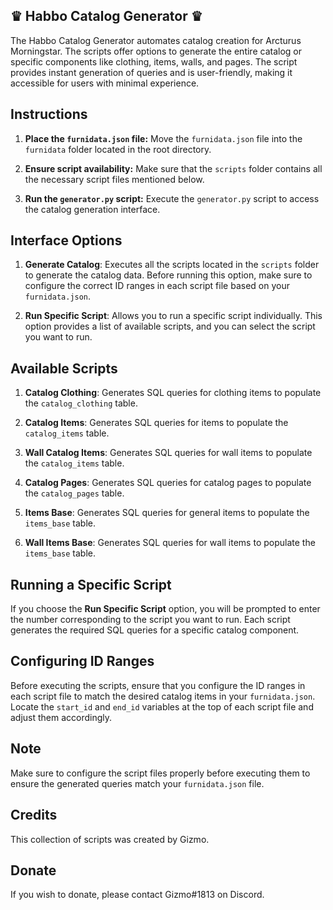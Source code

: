 ## ♛ Habbo Catalog Generator ♛

The Habbo Catalog Generator automates catalog creation for Arcturus Morningstar. The scripts offer options to generate the entire catalog or specific components like clothing, items, walls, and pages. The script provides instant generation of queries and is user-friendly, making it accessible for users with minimal experience.

## Instructions

1. **Place the `furnidata.json` file:** Move the `furnidata.json` file into the `furnidata` folder located in the root directory.

2. **Ensure script availability:** Make sure that the `scripts` folder contains all the necessary script files mentioned below.

3. **Run the `generator.py` script:** Execute the `generator.py` script to access the catalog generation interface.

## Interface Options

1. **Generate Catalog**: Executes all the scripts located in the `scripts` folder to generate the catalog data. Before running this option, make sure to configure the correct ID ranges in each script file based on your `furnidata.json`.

2. **Run Specific Script**: Allows you to run a specific script individually. This option provides a list of available scripts, and you can select the script you want to run.

## Available Scripts

1. **Catalog Clothing**: Generates SQL queries for clothing items to populate the `catalog_clothing` table.

2. **Catalog Items**: Generates SQL queries for items to populate the `catalog_items` table.

3. **Wall Catalog Items**: Generates SQL queries for wall items to populate the `catalog_items` table.

4. **Catalog Pages**: Generates SQL queries for catalog pages to populate the `catalog_pages` table.

5. **Items Base**: Generates SQL queries for general items to populate the `items_base` table.

6. **Wall Items Base**: Generates SQL queries for wall items to populate the `items_base` table.

## Running a Specific Script

If you choose the **Run Specific Script** option, you will be prompted to enter the number corresponding to the script you want to run. Each script generates the required SQL queries for a specific catalog component.

## Configuring ID Ranges

Before executing the scripts, ensure that you configure the ID ranges in each script file to match the desired catalog items in your `furnidata.json`. Locate the `start_id` and `end_id` variables at the top of each script file and adjust them accordingly.

## Note

Make sure to configure the script files properly before executing them to ensure the generated queries match your `furnidata.json` file.

## Credits

This collection of scripts was created by Gizmo.

## Donate
If you wish to donate, please contact Gizmo#1813 on Discord.
